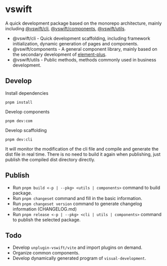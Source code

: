 # vswift

A quick development package based on the monorepo architecture, mainly including [@vswift/cli](https://github.com/vsdeeper/vswift/tree/master/packages/cli), [@vswift/components](https://github.com/vsdeeper/vswift/tree/master/packages/components), [@vswift/utils](https://github.com/vsdeeper/vswift/tree/master/packages/utils).

- @vswift/cli - Quick development scaffolding, including framework initialization, dynamic generation of pages and components.
- @vswift/components - A general component library, mainly based on the secondary development of [element-plus](https://element-plus.gitee.io/).
- @vswift/utils - Public methods, methods commonly used in business development.

## Develop

Install dependencies
```
pnpm install
```

Develop components
```
pnpm dev:com
```

Develop scaffolding

```
pnpm dev:cli
```

It will monitor the modification of the cli file and compile and generate the dist file in real time. There is no need to build it again when publishing, just publish the compiled dist directory directly.

## Publish

- Run `pnpm build <-p | --pkg> <utils | components>` command to build package.
- Run `pnpm changeset` command and fill in the basic information.
- Run `pnpm changeset version` command to generate changelog information (CHANGELOG.md)
- Run `pnpm release <-p | --pkg> <cli | utils | components>` command to publish the selected package.

## Todo

- Develop `unplugin-vswift/vite` and import plugins on demand.
- Organize common components.
- Develop dynamically generated program of `visual-development`.